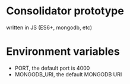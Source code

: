 # Consolidator prototype
written in JS (ES6+, mongodb, etc)

# Environment variables
- PORT, the default port is 4000
- MONGODB_URI, the default MONGODB URI

